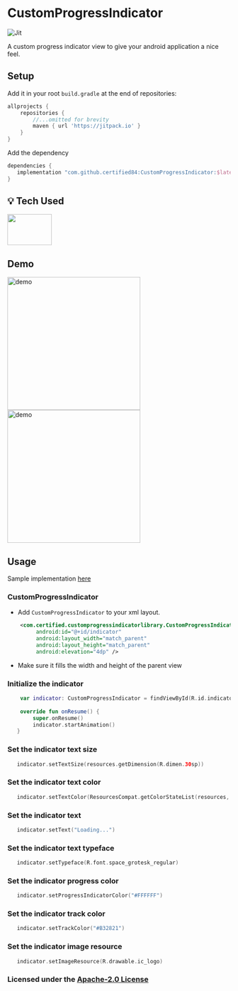 # CustomProgressIndicator
![Jit](https://img.shields.io/jitpack/v/github/certified84/CustomProgressIndicator?style=for-the-badge&color=2F9319) 

 A custom progress indicator view to give your android application a nice feel.


## Setup

Add it in your root `build.gradle` at the end of repositories:

```groovy
allprojects {
    repositories {
        //...omitted for brevity
        maven { url 'https://jitpack.io' }
    }
}
```



Add the dependency

```groovy
dependencies {
   implementation "com.github.certified84:CustomProgressIndicator:$latest_release"
}
```

## :bulb: Tech Used

<img src="https://marvel-b1-cdn.bc0a.com/f00000000156946/www.jrebel.com/sites/rebel/files/image/2021-01/what%20is%20kotlin%20banner%20image.png" height="70px" width="100px"> 

## Demo
<img src="https://user-images.githubusercontent.com/20203694/137814254-97e4aec8-02cb-4c00-8624-ddc24a80f966.gif" alt="demo"  width="300" height="300"/><img src="https://user-images.githubusercontent.com/20203694/137814196-01499fa0-9f27-4797-bafe-6530d2e3f743.gif" alt="demo"  width="300" height="300"/>
    
## Usage
Sample implementation [here](app/)

### CustomProgressIndicator
- Add `CustomProgressIndicator` to your xml layout.

```xml
    <com.certified.customprogressindicatorlibrary.CustomProgressIndicator
         android:id="@+id/indicator"
         android:layout_width="match_parent"
         android:layout_height="match_parent"
         android:elevation="4dp" />
```
- Make sure it fills the width and height of the parent view

### Initialize the indicator

```kotlin
    var indicator: CustomProgressIndicator = findViewById(R.id.indicator)
    
    override fun onResume() {
        super.onResume()
        indicator.startAnimation()
   }
```

### Set the indicator text size

```kotlin
   indicator.setTextSize(resources.getDimension(R.dimen.30sp))
```

### Set the indicator text color

```kotlin
   indicator.setTextColor(ResourcesCompat.getColorStateList(resources, R.color.white, null)!!)
```

### Set the indicator text

```kotlin
   indicator.setText("Loading...")
```

### Set the indicator text typeface

```kotlin
   indicator.setTypeface(R.font.space_grotesk_regular)
```

### Set the indicator progress color

```kotlin
   indicator.setProgressIndicatorColor("#FFFFFF")
```

### Set the indicator track color

```kotlin
   indicator.setTrackColor("#B32821")
```

### Set the indicator image resource

```kotlin
   indicator.setImageResource(R.drawable.ic_logo)
```


### Licensed under the [Apache-2.0 License](LICENSE)
